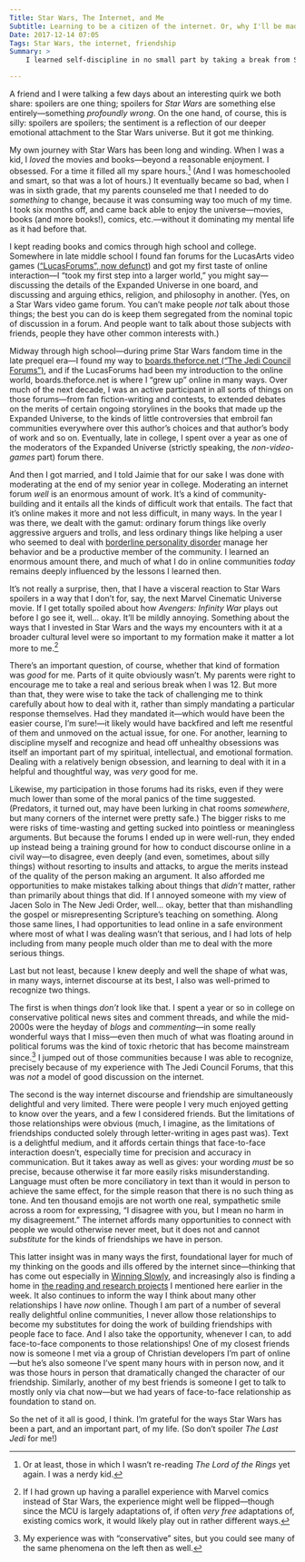 ```yaml
---
Title: Star Wars, The Internet, and Me
Subtitle: Learning to be a citizen of the internet. Or, why I'll be mad if you spoil <cite>The Last Jedi</cite>.
Date: 2017-12-14 07:05
Tags: Star Wars, the internet, friendship
Summary: >
    I learned self-discipline in no small part by taking a break from Star Wars books. I grew up in the prequel era. I spent a decade learning how to be a good citizen of the internet via Star Wars fan forums. If you spoil <cite>The Last Jedi</cite>, I will be angry at you forever.

---
```


A friend and I were talking a few days about an interesting quirk we both share: spoilers are one thing; spoilers for _Star Wars_ are something else entirely—something *profoundly wrong*. On the one hand, of course, this is silly: spoilers are spoilers; the sentiment is a reflection of our deeper emotional attachment to the Star Wars universe. But it got me thinking.

My own journey with Star Wars has been long and winding. When I was a kid, I *loved* the movies and books—beyond a reasonable enjoyment. I obsessed. For a time it filled all my spare hours.[^1] (And I was homeschooled and smart, so that was a lot of hours.) It eventually became so bad, when I was in sixth grade, that my parents counseled me that I needed to do *something* to change, because it was consuming way too much of my time. I took six months off, and came back able to enjoy the universe—movies, books (and more books!), comics, etc.—without it dominating my mental life as it had before that.

I kept reading books and comics through high school and college. Somewhere in late middle school I found fan forums for the LucasArts video games ([“LucasForums”, now defunct](https://web.archive.org/web/20020523141043/http://www.lucasforums.com:80/ "Internet Archive link")) and got my first taste of online interaction—I “took my first step into a larger world,” you might say—discussing the details of the Expanded Universe in one board, and discussing and arguing ethics, religion, and philosophy in another. (Yes, on a Star Wars video game forum. You can’t make people *not* talk about those things; the best you can do is keep them segregated from the nominal topic of discussion in a forum. And people want to talk about those subjects with friends, people they have other common interests with.)

Midway through high school—during prime Star Wars fandom time in the late prequel era—I found my way to [boards.theforce.net (“The Jedi Council Forums”)](http://boards.theforce.net), and if the LucasForums had been my introduction to the online world, boards.theforce.net is where I “grew up” online in many ways. Over much of the next decade, I was an active participant in all sorts of things on those forums—from fan fiction-writing and contests, to extended debates on the merits of certain ongoing storylines in the books that made up the Expanded Universe, to the kinds of little controversies that embroil fan communities everywhere over this author’s choices and that author’s body of work and so on. Eventually, late in college, I spent over a year as one of the moderators of the Expanded Universe (strictly speaking, the *non-video-games* part) forum there.

And then I got married, and I told Jaimie that for our sake I was done with moderating at the end of my senior year in college. Moderating an internet forum *well* is an enormous amount of work. It’s a kind of community-building and it entails all the kinds of difficult work that entails. The fact that it’s online makes it more and not less difficult, in many ways. In the year I was there, we dealt with the gamut: ordinary forum things like overly aggressive arguers and trolls, and less ordinary things like helping a user who seemed to deal with [borderline personality disorder](https://en.m.wikipedia.org/wiki/Borderline_personality_disorder) manage her behavior and be a productive member of the community. I learned an enormous amount there, and much of what I do in online communities *today* remains deeply influenced by the lessons I learned then.

It’s not really a surprise, then, that I have a visceral reaction to Star Wars spoilers in a way that I don’t for, say, the next Marvel Cinematic Universe movie. If I get totally spoiled about how _Avengers: Infinity War_ plays out before I go see it, well… okay. It’ll be mildly annoying. Something about the ways that I invested in Star Wars and the ways my encounters with it at a broader cultural level were so important to my formation make it matter a lot more to me.[^2]

There’s an important question, of course, whether that kind of formation was *good* for me. Parts of it quite obviously wasn’t. My parents were right to encourage me to take a real and serious break when I was 12. But more than that, they were wise to take the tack of challenging me to think carefully about how to deal with it, rather than simply mandating a particular response themselves. Had they mandated it—which would have been the easier course, I’m sure!—it likely would have backfired and left me resentful of them and unmoved on the actual issue, for one. For another, learning to discipline myself and recognize and head off unhealthy obsessions was itself an important part of my spiritual, intellectual, and emotional formation. Dealing with a relatively benign obsession, and learning to deal with it in a helpful and thoughtful way, was *very* good for me.

Likewise, my participation in those forums had its risks, even if they were much lower than some of the moral panics of the time suggested. (Predators, it turned out, may have been lurking in chat rooms *somewhere*, but many corners of the internet were pretty safe.) The bigger risks to me were risks of time-wasting and getting sucked into pointless or meaningless arguments. But because the forums I ended up in were well-run, they ended up instead being a training ground for how to conduct discourse online in a civil way—to disagree, even deeply (and even, sometimes, about silly things) without resorting to insults and attacks, to argue the merits instead of the quality of the person making an argument. It also afforded me opportunities to make mistakes talking about things that *didn’t* matter, rather than primarily about things that did. If I annoyed someone with my view of Jacen Solo in The New Jedi Order, well… okay, better that than mishandling the gospel or misrepresenting Scripture’s teaching on something. Along those same lines, I had opportunities to lead online in a safe environment where most of what I was dealing wasn’t that serious, and I had lots of help including from many people much older than me to deal with the more serious things.

Last but not least, because I knew deeply and well the shape of what was, in many ways, internet discourse at its best, I also was well-primed to recognize two things.

The first is when things *don’t* look like that. I spent a year or so in college on conservative political news sites and comment threads, and while the mid-2000s were the heyday of *blogs* and *commenting*—in some really wonderful ways that I miss—even then much of what was floating around in political forums was the kind of toxic rhetoric that has become mainstream since.[^3] I jumped out of those communities because I was able to recognize, precisely because of my experience with The Jedi Council Forums, that this was *not* a model of good discussion on the internet.

The second is the way internet discourse and friendship are simultaneously delightful and very limited. There were people I very much enjoyed getting to know over the years, and a few I considered friends. But the limitations of those relationships were obvious (much, I imagine, as the limitations of friendships conducted solely through letter-writing in ages past was). Text is a delightful medium, and it affords certain things that face-to-face interaction doesn’t, especially time for precision and accuracy in communication. But it takes away as well as gives: your wording *must* be so precise, because otherwise it far more easily risks misunderstanding. Language must often be more conciliatory in text than it would in person to achieve the same effect, for the simple reason that there is no such thing as tone. And ten thousand emojis are not worth one real, sympathetic smile across a room for expressing, “I disagree with you, but I mean no harm in my disagreement.” The internet affords many opportunities to connect with people we would otherwise never meet, but it does not and cannot *substitute* for the kinds of friendships we have in person.
  
This latter insight was in many ways the first, foundational layer for much of my thinking on the goods and ills offered by the internet since—thinking that has come out especially in [Winning Slowly](http://www.winningslowly.org), and increasingly also is finding a home in [the reading and research projects](http://www.chriskrycho.com/2017/why-do-i-need-a-research-tool.html) I mentioned here earlier in the week. It also continues to inform the way I think about many other relationships I have *now* online. Though I am part of a number of several really delightful online communities, I never allow those relationships to become my substitutes for doing the work of building friendships with people face to face. And I also take the opportunity, whenever I can, to add face-to-face components to those relationships! One of my closest friends now is someone I met via a group of Christian developers I’m part of online—but he’s also someone I’ve spent many hours with in person now, and it was those hours in person that dramatically changed the character of our friendship. Similarly, another of my best friends is someone I get to talk to mostly only via chat now—but we had years of face-to-face relationship as foundation to stand on.

So the net of it all is good, I think. I’m grateful for the ways Star Wars has been a part, and an important part, of my life. (So don’t spoiler _The Last Jedi_ for me!)

[^1]: Or at least, those in which I wasn’t re-reading _The Lord of the Rings_ yet again. I was a nerdy kid.

[^2]: If I had grown up having a parallel experience with Marvel comics instead of Star Wars, the experience might well be flipped—though since the MCU is largely adaptations of, if often *very free* adaptations of, existing comics work, it would likely play out in rather different ways.

[^3]: My experience was with “conservative” sites, but you could see many of the same phenomena on the left then as well.


